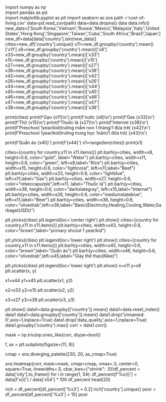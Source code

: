 
import numpy as np                 
import pandas as pd                
import matplotlib.pyplot as plt
import seaborn as sns
path ='cost-of-living.csv'
data=pd.read_csv(path)
data=data.dropna()
data
data.info()
new_data=['South Korea','Vietnam','Russia','Mexico','Malaysia','Italy','United States','Hong Kong','Singapore','Taiwan','Cuba','South Africa','Brazil','Japan']
new_df=data[data['country'].isin(new_data)]
cities=new_df['country'].unique()
x11=new_df.groupby('country').mean()['x11']
x8=new_df.groupby('country').mean()['x8']
x33=new_df.groupby('country').mean()['x33']
x15=new_df.groupby('country').mean()['x15']
x27=new_df.groupby('country').mean()['x27']
x38=new_df.groupby('country').mean()['x38']
x42=new_df.groupby('country').mean()['x42']
x26=new_df.groupby('country').mean()['x26']
x44=new_df.groupby('country').mean()['x44']
x45=new_df.groupby('country').mean()['x45']
x46=new_df.groupby('country').mean()['x46']
x47=new_df.groupby('country').mean()['x47']
x38=new_df.groupby('country').mean()['x38']

print(cities)
print(f'Gạo {x11}\n')
print(f'nước {x8}\n')
print(f'Gas {x33}\n')
print(f'Thịt {x15}\n')
print(f'Thuốc lá {x27}\n')
print(f'Internet {x38}\n')
print(f'Preschool 1year/kid(trường mầm non 1 tháng/1 đứa trẻ) {x42}\n')
print(f'Preschool 1year/kid(trường trung học 1năm/1 đứa trẻ) {x43}\n')

print(f'Quần áo {x45}')
print(f'{x44}')
x1=range(len(cities))
print(x1)

cities=[country for country,x11 in x11.items()]
plt.barh(y=cities, width=x8, height=0.6, color="gold", label="Water")
plt.barh(y=cities, width=x11, height=0.6, color="green", left=x8,label="Rice")
plt.barh(y=cities, width=x15, height=0.6, color="lightcoral", left=x11,label="Beef")
plt.barh(y=cities, width=x33, height=0.6, color="lightblue", left=x11,label="Gas")
plt.barh(y=cities, width=x27, height=0.6, color="rebeccapurple",left=x11, label="Thuốc lá")
plt.barh(y=cities, width=x38, height=0.6, color="darkslategray", left=x15,label="Internet")
plt.barh(y=cities, width=x26, height=0.6, color="mediumslateblue", left=x11,label="Beer")
plt.barh(y=cities, width=x36, height=0.6, color="olivedrab",left=x38,label="Basic(Electricity,Heating,Cooling,Water,Garbage(USD))")

plt.yticks(cities)
plt.legend(loc='center right')
plt.show()
cities=[country for country,x11 in x11.items()]
plt.barh(y=cities, width=x43, height=0.6, color="brown",label="primary shcool 1 year/kid")


plt.yticks(cities)
plt.legend(loc='lower right')
plt.show()
cities=[country for country,x11 in x11.items()]
plt.barh(y=cities, width=x45, height=0.6, color="brown",label="Quần áo")
plt.barh(y=cities, width=x46, height=0.6, color="olivedrab",left=x45,label="Giày thể thao(Nike)")


plt.yticks(cities)
plt.legend(loc='lower right')
plt.show()
x=x11
y=x8
plt.scatter(x, y)

x1=x44
y1=x45
plt.scatter(x1, y2)

x2=x33
y2=x15
plt.scatter(x2, y2)

x3=x27
y3=x38
plt.scatter(x3, y3)


plt.show()
data1=data.groupby(['country']).mean()
data1=data.reset_index()
data1
data1=data.groupby(['country']).mean()
data1.drop('Unnamed: 0',axis=1,inplace=True)
data1.drop('data_quality',axis=1,inplace=True)
data1.groupby('country').max()
corr = data1.corr()

mask = np.triu(np.ones_like(corr, dtype=bool))

f, ax = plt.subplots(figsize=(11, 9))

cmap = sns.diverging_palette(230, 20, as_cmap=True)

sns.heatmap(corr, mask=mask, cmap=cmap, vmax=.3, center=0,
            square=True, linewidths=.5, cbar_kws={"shrink": .5})df_percent = data['city'].to_frame()
for i in range(1, 54):
    df_percent[f'%x{i}'] =  data[f'x{i}'] / data['x54'] * 100
df_percent.head(20)

rich = df_percent[df_percent['%x3'] < 0.2]
rich['country'].unique()
poor = df_percent[df_percent['%x3'] > 15]
poor
